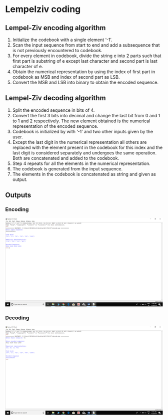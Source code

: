 # Lempelziv coding

## Lempel-Ziv encoding algorithm

1.	Initialize the codebook with a single element ‘-1’.
2.	Scan the input sequence from start to end and add a subsequence that is not previously encountered to codebook.
3.	For every element in codebook, divide the string e into 2 parts such that first part is substring of e except last character and second part is last character of e.
4.	Obtain the numerical representation by using the index of first part in codebook as MSB and index of second part as LSB.
5.	Convert the MSB and LSB into binary to obtain the encoded sequence.


## Lempel-Ziv decoding algorithm

1.	Split the encoded sequence in bits of 4.
2.	Convert the first 3 bits into decimal and change the last bit from 0 and 1 to 1 and 2 respectively.  The new element obtained is the numerical representation of the encoded sequence.
3.	Codebook is initialized by with ‘-1’ and two other inputs given by the user.
4.	 Except the last digit in the numerical representation all others are replaced with the element present in the codebook for this index and the last digit is considered separately and undergoes the same operation. Both are concatenated and added to the codebook.
5.	Step 4 repeats for all the elements in the numerical representation.
6.	The codebook is generated from the input sequence.
7.	 The elements in the codebook is concatenated as string and given as output.

## Outputs

### Encoding
 ![](Encoding.png)
 
 ### Decoding
 ![](Decoding.png)
  
  
  
  
  
  
  
  
  
  
  
  
 
 
 

 
